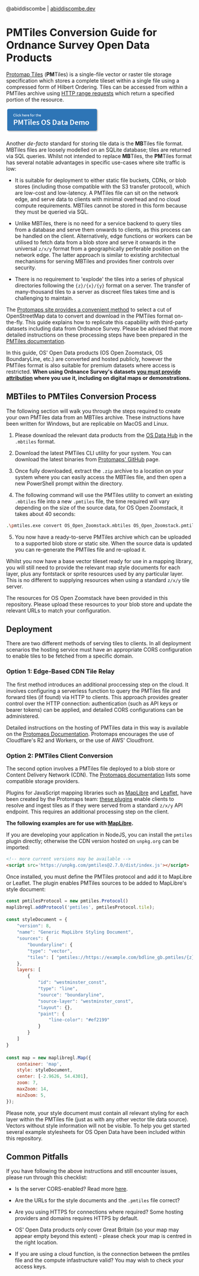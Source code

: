 @abiddiscombe | [abiddiscombe.dev](https://abiddiscombe.dev)

# PMTiles Conversion Guide for Ordnance Survey Open Data Products

[Protomap Tiles](https://protomaps.com/docs/pmtiles) (**PM**Tiles) is a single-file vector or raster tile storage specification which stores a complete tileset within a single file using a compressed form of Hilbert Ordering. Tiles can be accessed from within a PMTiles archive using [HTTP range requests](https://developer.mozilla.org/en-US/docs/Web/HTTP/Range_requests) which return a specified portion of the resource.

[![](/media/demo-button.png)](https://abiddiscombe-os.github.io/mbtiles-to-pmtiles-conversion-guide)

Another *de-facto* standard for storing tile data is the **MB**Tiles file format. MBTiles files are loosely modelled on an SQLite database; tiles are returned via SQL queries. Whilst not intended to replace **MB**Tiles, the **PM**Tiles format has several notable advantages in specific use-cases where site traffic is low:

- It is suitable for deployment to either static file buckets, CDNs, or blob stores (including those compatible with the S3 transfer protocol), which are low-cost and low-latency. A PMTiles file can sit on the network edge, and serve data to clients with minimal overhead and no cloud compute requirements. MBTiles cannot be stored in this form because they must be queried via SQL.

- Unlike MBTiles, there is no need for a service backend to query tiles from a database and serve them onwards to clients, as this process can be handled on the client. Alternatively, edge functions or workers can be utilised to fetch data from a blob store and serve it onwards in the universal `z/x/y` format from a geographically perferable position on the network edge. The latter approach is similar to existing architectual mechanisms for serving MBTiles and provides finer controls over security.

- There is no requirement to 'explode' the tiles into a series of physical directories following the `{z}/{x}/{y}` format on a server. The transfer of many-thousand tiles to a server as discreet files takes time and is challenging to maintain.

The [Protomaps site provides a convenient method](https://app.protomaps.com/downloads/small_map) to select a cut of OpenStreetMap data to convert and download in the PMTiles format on-the-fly. This guide explains how to replicate this capability with third-party datasets including data from Ordnance Survey. Please be advised that more detailed instructions on these processing steps have been prepared in the [PMTiles documentation](https://protomaps.com/docs/pmtiles).

In this guide, OS' Open Data products (OS Open Zoomstack, OS BoundaryLine, etc.) are converted and hosted publicly, however the PMTiles format is also suitable for premium datasets where access is restricted. **When using Ordnance Survey's datasets [you must provide attribution](https://github.com/OrdnanceSurvey/os-api-branding) where you use it, including on digital maps or demonstrations.**

## MBTiles to PMTiles Conversion Process
The following section will walk you through the steps required to create your own PMTiles data from an MBTiles archive. These instructions have been written for Windows, but are replicable on MacOS and Linux.

1. Please download the relevant data products from the [OS Data Hub](https://osdatahub.os.uk/downloads/open/) in the `.mbtiles` format.

2. Download the latest PMTiles CLI utility for your system. You can download the latest binaries from [Protomaps' GitHub](https://github.com/protomaps/go-pmtiles/releases) page.

3. Once fully downloaded, extract the `.zip` archive to a location on your system where you can easily access the MBTiles file, and then open a new PowerShell prompt within the directory.

4. The following command will use the PMTiles utility to convert an existing `.mbtiles` file into a new `.pmtiles` file, the time required will vary depending on the size of the source data, for OS Open Zoomstack, it takes about 40 seconds:

``` bash
.\pmtiles.exe convert OS_Open_Zoomstack.mbtiles OS_Open_Zoomstack.pmtiles
```

5. You now have a ready-to-serve PMTiles archive which can be uploaded to a supported blob store or static site. When the source data is updated you can re-generate the PMTiles file and re-upload it.

Whilst you now have a base vector tileset ready for use in a mapping library, you will still need to provide the relevant map style documents for each layer, plus any fontstack or sprite resources used by any particular layer. This is no different to supplying resources when using a standard `z/x/y` tile server.

The resources for OS Open Zoomstack have been provided in this repository. Please upload these resources to your blob store and update the relevant URLs to match your configuration.

## Deployment
There are two different methods of serving tiles to clients. In all deployment scenarios the hosting service must have an appropriate CORS configuration to enable tiles to be fetched from a specific domain.

### Option 1: Edge-Based CDN Tile Relay
The first method introduces an additional proccessing step on the cloud. It involves configuring a serverless function to query the PMTiles file and forward tiles (if found) via HTTP to clients. This approach provides greater control over the HTTP connection: authentication (such as API keys or bearer tokens) can be applied, and detailed CORS configurations can be administered.

Detailed instructions on the hosting of PMTiles data in this way is available on the [Protomaps Documentation](https://protomaps.com/docs/cdn). Protomaps encourages the use of Cloudflare's R2 and Workers, or the use of AWS' Cloudfront.

### Option 2: PMTiles Client Conversion
The second option involves a PMTiles file deployed to a blob store or Content Delivery Network (CDN). The [Protomaps documentation](https://protomaps.com/docs/pmtiles/cloud-storage) lists some compatible storage providers.

Plugins for JavaScript mapping libraries such as [MapLibre](https://maplibre.org/maplibre-gl-js-docs/api/) and [Leaflet](https://leafletjs.com/), have been created by the Protomaps team: [these plugins](https://protomaps.com/docs/frontends/basemap-layers) enable clients to resolve and ingest tiles as if they were served from a standard `z/x/y` API endpoint. This requires an additional processing step on the client.

**The following examples are for use with [MapLibre](https://maplibre.org/maplibre-gl-js-docs/api/).**

If you are developing your application in NodeJS, you can install the `pmtiles` plugin directly; otherwise the CDN version hosted on `unpkg.org` can be imported:

``` html
<!-- more current versions may be available -->
<script src='https://unpkg.com/pmtiles@2.7.0/dist/index.js'></script>
```

Once installed, you must define the PMTiles protocol and add it to MapLibre or Leaflet. The plugin enables PMTiles sources to be added to MapLibre's style document:

``` javascript
const pmtilesProtocol = new pmtiles.Protocol()
maplibregl.addProtocol('pmtiles', pmtilesProtocol.tile);

const styleDocument = {
	"version": 8,
	"name": "Generic MapLibre Styling Document",
	"sources": {
		"boundaryline": {
		"type": "vector",
		"tiles": [ "pmtiles://https://example.com/bdline_gb.pmtiles/{z}/{x}/{y}" ]
	},
	layers: [
		{
			"id": "westminster_const",
			"type": "line",
			"source": "boundaryline",
			"source-layer": "westminster_const",
			"layout": {},
			"paint": {
				"line-color": "#ef2199"
			}
		}
	]
}

const map = new maplibregl.Map({
	container: 'map',
	style: styleDocument,
	center: [-2.9626, 54.4301],
	zoom: 7,
	maxZoom: 14,
	minZoom: 5,
});
```

Please note, your style document must contain all relevant styling for each layer within the PMTiles file (just as with any other vector tile data source). Vectors without style information will not be visible. To help you get started several example stylesheets for OS Open Data have been included within this repository.

## Common Pitfalls
If you have following the above instructions and still encounter issues, please run through this checklist:

- Is the server CORS-enabled? Read more [here](https://protomaps.com/docs/pmtiles/storage-providers).

- Are the URLs for the style documents and the `.pmtiles` file correct?

- Are you using HTTPS for connections where required? Some hosting providers and domains requires HTTPS by default.

- OS' Open Data products only cover Great Britain (so your map may appear empty beyond this extent) - please check your map is centred in the right location.

- If you are using a cloud function, is the connection between the pmtiles file and the compute infastructure valid? You may wish to check your access keys.